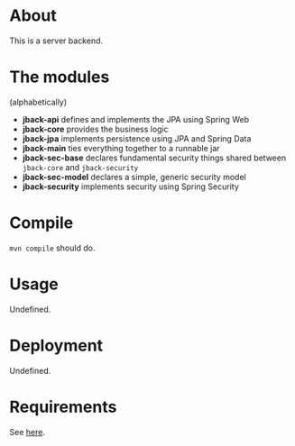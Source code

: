 # About

This is a server backend.

# The modules

(alphabetically)

* **jback-api** defines and implements the JPA using Spring Web
* **jback-core** provides the business logic
* **jback-jpa** implements persistence using JPA and Spring Data 
* **jback-main** ties everything together to a runnable jar
* **jback-sec-base** declares fundamental security things shared between `jback-core` and `jback-security`
* **jback-sec-model** declares a simple, generic security model
* **jback-security** implements security using Spring Security

# Compile

`mvn compile` should do.

# Usage 

Undefined.

# Deployment

Undefined.

# Requirements

See [here](jback-main/src/test).